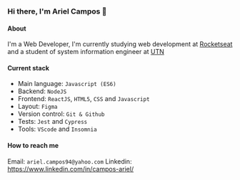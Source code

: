 ### Hi there, I'm Ariel Campos 👋

#### About
I'm a Web Developer, I'm currently studying web development at [Rocketseat](https://rocketseat.com.br/) and a student of system information engineer at [UTN](https://www.frba.utn.edu.ar/)

#### Current stack
- Main language: `Javascript (ES6)`
- Backend: `NodeJS`
- Frontend: `ReactJS`, `HTML5`, `CSS` and `Javascript`
- Layout: `Figma`
- Version control: `Git & Github`
- Tests: `Jest` and `Cypress`
- Tools: `VScode` and `Insomnia`

#### How to reach me
Email: ``ariel.campos94@yahoo.com``
Linkedin: https://www.linkedin.com/in/campos-ariel/
